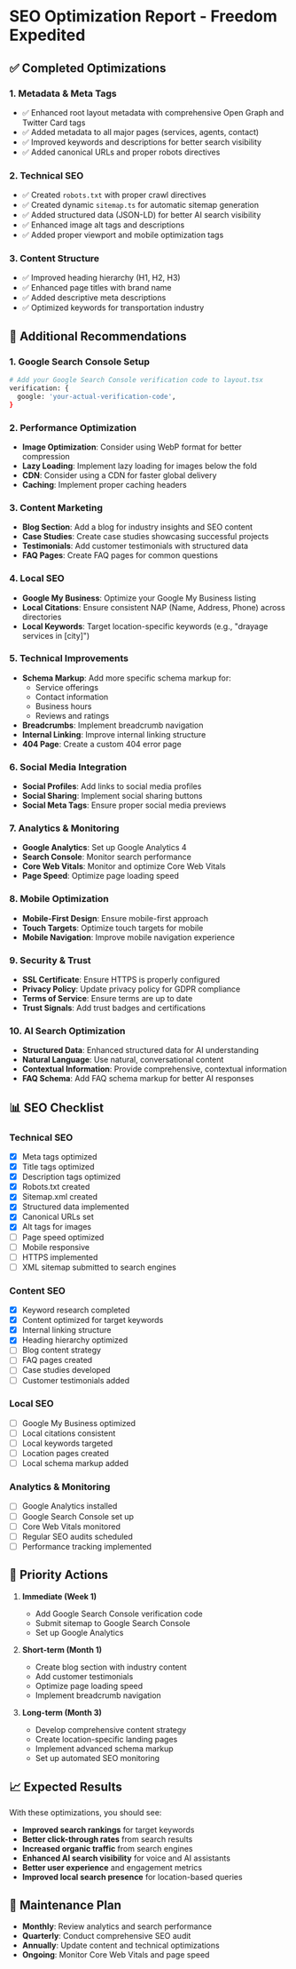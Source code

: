 # SEO Optimization Report - Freedom Expedited

## ✅ **Completed Optimizations**

### **1. Metadata & Meta Tags**
- ✅ Enhanced root layout metadata with comprehensive Open Graph and Twitter Card tags
- ✅ Added metadata to all major pages (services, agents, contact)
- ✅ Improved keywords and descriptions for better search visibility
- ✅ Added canonical URLs and proper robots directives

### **2. Technical SEO**
- ✅ Created `robots.txt` with proper crawl directives
- ✅ Created dynamic `sitemap.ts` for automatic sitemap generation
- ✅ Added structured data (JSON-LD) for better AI search visibility
- ✅ Enhanced image alt tags and descriptions
- ✅ Added proper viewport and mobile optimization tags

### **3. Content Structure**
- ✅ Improved heading hierarchy (H1, H2, H3)
- ✅ Enhanced page titles with brand name
- ✅ Added descriptive meta descriptions
- ✅ Optimized keywords for transportation industry

## 🔧 **Additional Recommendations**

### **1. Google Search Console Setup**
```bash
# Add your Google Search Console verification code to layout.tsx
verification: {
  google: 'your-actual-verification-code',
}
```

### **2. Performance Optimization**
- **Image Optimization**: Consider using WebP format for better compression
- **Lazy Loading**: Implement lazy loading for images below the fold
- **CDN**: Consider using a CDN for faster global delivery
- **Caching**: Implement proper caching headers

### **3. Content Marketing**
- **Blog Section**: Add a blog for industry insights and SEO content
- **Case Studies**: Create case studies showcasing successful projects
- **Testimonials**: Add customer testimonials with structured data
- **FAQ Pages**: Create FAQ pages for common questions

### **4. Local SEO**
- **Google My Business**: Optimize your Google My Business listing
- **Local Citations**: Ensure consistent NAP (Name, Address, Phone) across directories
- **Local Keywords**: Target location-specific keywords (e.g., "drayage services in [city]")

### **5. Technical Improvements**
- **Schema Markup**: Add more specific schema markup for:
  - Service offerings
  - Contact information
  - Business hours
  - Reviews and ratings
- **Breadcrumbs**: Implement breadcrumb navigation
- **Internal Linking**: Improve internal linking structure
- **404 Page**: Create a custom 404 error page

### **6. Social Media Integration**
- **Social Profiles**: Add links to social media profiles
- **Social Sharing**: Implement social sharing buttons
- **Social Meta Tags**: Ensure proper social media previews

### **7. Analytics & Monitoring**
- **Google Analytics**: Set up Google Analytics 4
- **Search Console**: Monitor search performance
- **Core Web Vitals**: Monitor and optimize Core Web Vitals
- **Page Speed**: Optimize page loading speed

### **8. Mobile Optimization**
- **Mobile-First Design**: Ensure mobile-first approach
- **Touch Targets**: Optimize touch targets for mobile
- **Mobile Navigation**: Improve mobile navigation experience

### **9. Security & Trust**
- **SSL Certificate**: Ensure HTTPS is properly configured
- **Privacy Policy**: Update privacy policy for GDPR compliance
- **Terms of Service**: Ensure terms are up to date
- **Trust Signals**: Add trust badges and certifications

### **10. AI Search Optimization**
- **Structured Data**: Enhanced structured data for AI understanding
- **Natural Language**: Use natural, conversational content
- **Contextual Information**: Provide comprehensive, contextual information
- **FAQ Schema**: Add FAQ schema markup for better AI responses

## 📊 **SEO Checklist**

### **Technical SEO**
- [x] Meta tags optimized
- [x] Title tags optimized
- [x] Description tags optimized
- [x] Robots.txt created
- [x] Sitemap.xml created
- [x] Structured data implemented
- [x] Canonical URLs set
- [x] Alt tags for images
- [ ] Page speed optimized
- [ ] Mobile responsive
- [ ] HTTPS implemented
- [ ] XML sitemap submitted to search engines

### **Content SEO**
- [x] Keyword research completed
- [x] Content optimized for target keywords
- [x] Internal linking structure
- [x] Heading hierarchy optimized
- [ ] Blog content strategy
- [ ] FAQ pages created
- [ ] Case studies developed
- [ ] Customer testimonials added

### **Local SEO**
- [ ] Google My Business optimized
- [ ] Local citations consistent
- [ ] Local keywords targeted
- [ ] Location pages created
- [ ] Local schema markup added

### **Analytics & Monitoring**
- [ ] Google Analytics installed
- [ ] Google Search Console set up
- [ ] Core Web Vitals monitored
- [ ] Regular SEO audits scheduled
- [ ] Performance tracking implemented

## 🎯 **Priority Actions**

1. **Immediate (Week 1)**
   - Add Google Search Console verification code
   - Submit sitemap to Google Search Console
   - Set up Google Analytics

2. **Short-term (Month 1)**
   - Create blog section with industry content
   - Add customer testimonials
   - Optimize page loading speed
   - Implement breadcrumb navigation

3. **Long-term (Month 3)**
   - Develop comprehensive content strategy
   - Create location-specific landing pages
   - Implement advanced schema markup
   - Set up automated SEO monitoring

## 📈 **Expected Results**

With these optimizations, you should see:
- **Improved search rankings** for target keywords
- **Better click-through rates** from search results
- **Increased organic traffic** from search engines
- **Enhanced AI search visibility** for voice and AI assistants
- **Better user experience** and engagement metrics
- **Improved local search presence** for location-based queries

## 🔄 **Maintenance Plan**

- **Monthly**: Review analytics and search performance
- **Quarterly**: Conduct comprehensive SEO audit
- **Annually**: Update content and technical optimizations
- **Ongoing**: Monitor Core Web Vitals and page speed
